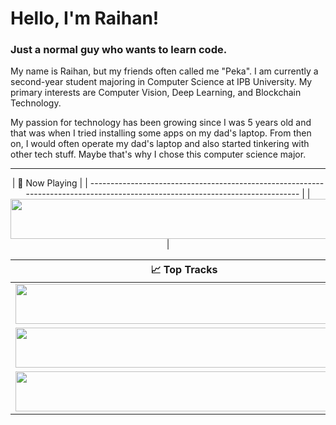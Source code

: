 # Hello, I'm Raihan!

### Just a normal guy who wants to learn code.

My name is Raihan, but my friends often called me "Peka". I am currently a second-year student majoring in Computer Science at IPB University. My primary interests are Computer Vision, Deep Learning, and Blockchain Technology.

My passion for technology has been growing since I was 5 years old and that was when I tried installing some apps on my dad's laptop. From then on, I would often operate my dad's laptop and also started tinkering with other tech stuff. Maybe that's why I chose this computer science major.


---
<div align="center">
| 🎵 Now Playing                                                                                                                    |
| ------------------------------------------------------------------------------------------------------------------------------ |
| <a href="https://github-raihanpka.vercel.app/now-playing?open"><img src="https://github-raihanpka.vercel.app/now-playing" width="540" height="64"></a> |


<table>
  <thead>
    <tr>
      <th>📈 Top Tracks</th>
    </tr>
  </thead>
  <tbody>
    <tr>
      <td><a href="https://github-raihanpka.vercel.app/top-tracks?i=1&open"><img src="https://github-raihanpka.vercel.app/top-tracks?i=1" width="540" height="64"></a></td>
    </tr>
    <tr></tr> <!-- hide gray row -->
    <tr>
      <td><a href="https://github-raihanpka.vercel.app/top-tracks?i=2&open"><img src="https://github-raihanpka.vercel.app/top-tracks?i=2" width="540" height="64"></a></td>
    </tr>
    <tr></tr> <!-- hide gray row -->
    <tr>
      <td><a href="https://github-raihanpka.vercel.app/top-tracks?i=3&open"><img src="https://github-raihanpka.vercel.app/top-tracks?i=3" width="540" height="64"></a></td>
    </tr>
  </tbody>
</table>
</div>
